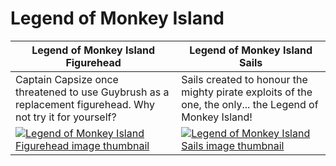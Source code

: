 # Legend of Monkey Island

| Legend of Monkey Island Figurehead | Legend of Monkey Island Sails |
| ---------------------------------- | ----------------------------- |
| Captain Capsize once threatened to use Guybrush as a replacement figurehead. Why not try it for yourself? | Sails created to honour the mighty pirate exploits of the one, the only... the Legend of Monkey Island! |
| [![Legend of Monkey Island Figurehead image thumbnail](https://seaofthieves.wiki.gg/images/9/99/Legend_of_Monkey_Island_Figurehead.png)](https://seaofthieves.wiki.gg/wiki/Legend_of_Monkey_Island_Figurehead) | [![Legend of Monkey Island Sails image thumbnail](https://seaofthieves.wiki.gg/images/4/4d/Legend_of_Monkey_Island_Sails.png)](https://seaofthieves.wiki.gg/wiki/Legend_of_Monkey_Island_Sails) |
